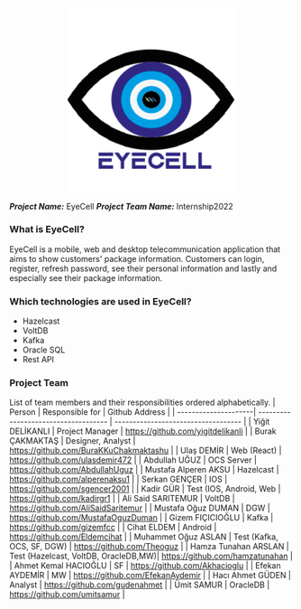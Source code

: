 <p align="center">
<img src="Project_Logo.png" width="300">
 </p>
 
***Project Name:*** EyeCell
***Project Team Name:*** Internship2022
### What is EyeCell?
EyeCell is a mobile, web and desktop telecommunication application that aims to show customers' package information. Customers can login, register, refresh password, see their personal information and lastly and especially see their package information.
### Which technologies are used in EyeCell?
* Hazelcast
* VoltDB
* Kafka
* Oracle SQL
* Rest API
### Project Team
List of team members and their responsibilities ordered alphabetically.
| Person               |            Responsible for           |           Github Address                |
| ---------------------| ------------------------------------ | -----------------------------------     |
| Yiğit DELİKANLI      | Project Manager                      | https://github.com/yigitdelikanli       |
| Burak ÇAKMAKTAŞ      | Designer, Analyst                    | https://github.com/BuraKKuChakmaktashu  |
| Ulaş DEMİR           | Web (React)                          | https://github.com/ulasdemir472         |
| Abdullah UĞUZ        | OCS Server                           | https://github.com/AbdullahUguz         |
| Mustafa Alperen AKSU | Hazelcast                            | https://github.com/alperenaksu1         |
| Serkan GENÇER        | IOS                                  | https://github.com/sgencer2001          |
| Kadir GÜR            | Test (IOS, Android, Web              | https://github.com/kadirgr1             |
| Ali Said SARITEMUR   | VoltDB                               | https://github.com/AliSaidSaritemur     |
| Mustafa Oğuz DUMAN   |  DGW                                 | https://github.com/MustafaOguzDuman     |
| Gizem FIÇICIOĞLU     | Kafka                                | https://github.com/gizemfcc             |
| Cihat ELDEM          | Android                              | https://github.com/Eldemcihat           |
| Muhammet Oğuz ASLAN  | Test (Kafka, OCS, SF, DGW)           | https://github.com/Theoguz              |
| Hamza Tunahan ARSLAN | Test (Hazelcast, VoltDB, OracleDB,MW)| https://github.com/hamzatunahan         |
| Ahmet Kemal HACIOĞLU | SF                                   | https://github.com/Akhacioglu           |
| Efekan AYDEMİR       | MW                                   | https://github.com/EfekanAydemir        |
| Hacı Ahmet GÜDEN     | Analyst                              | https://github.com/gudenahmet           |
| Ümit SAMUR           | OracleDB                             | https://github.com/umitsamur            |
